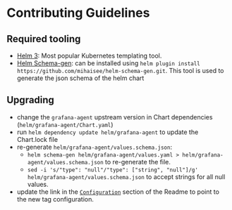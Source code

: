 # Contributing Guidelines

## Required tooling

- [Helm 3](https://helm.sh/docs/intro/install/): Most popular Kubernetes templating tool.
- [Helm Schema-gen](https://github.com/mihaisee/helm-schema-gen.git): can be installed using `helm plugin install https://github.com/mihaisee/helm-schema-gen.git`. This tool is used to generate the json schema of the helm chart

## Upgrading

* change the `grafana-agent` upstream version in Chart dependencies (`helm/grafana-agent/Chart.yaml`)
* run `helm dependency update helm/grafana-agent` to update the Chart.lock file
* re-generate `helm/grafana-agent/values.schema.json`:
  * `helm schema-gen helm/grafana-agent/values.yaml > helm/grafana-agent/values.schema.json` to re-generate the file.
  * `sed -i 's/"type": "null"/"type": ["string", "null"]/g' helm/grafana-agent/values.schema.json` to accept strings for all null values.
* update the link in the [`Configuration`](./README.md#configuration) section of the Readme to point to the new tag configuration.
